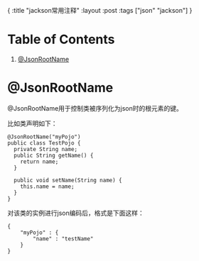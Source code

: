 {
:title "jackson常用注释"
:layout :post
:tags ["json" "jackson"]
}
# Table of Contents

1.  [@JsonRootName](#org87fc69d)


<a id="org87fc69d"></a>

# @JsonRootName

@JsonRootName用于控制类被序列化为json时的根元素的键。

比如类声明如下：

    @JsonRootName("myPojo")
    public class TestPojo {
      private String name;
      public String getName() {
        return name;
      }
    
      public void setName(String name) {
        this.name = name;
      }
    }

对该类的实例进行json编码后，格式是下面这样：

    {
        "myPojo" : {
            "name" : "testName"
        }
    }

